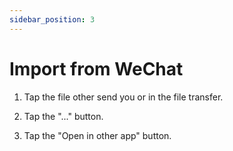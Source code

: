 ```yaml
---
sidebar_position: 3
---
```


# Import from WeChat

1. Tap the file other send you or in the file transfer.

2. Tap the "..." button.

3. Tap the "Open in other app" button.
